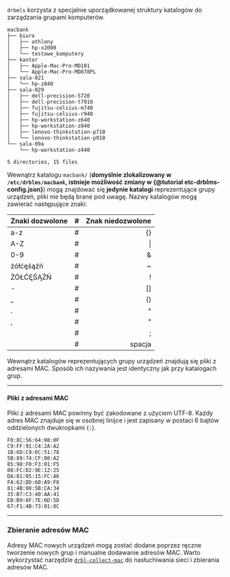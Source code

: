 `drbmls` korzysta z specjalnie uporządkowanej struktury katalogów do zarządzania grupami komputerów.
```shell
macbank
├── biuro
│   ├── athlony
│   ├── hp-x2000
│   └── testowe_komputery
├── kantor
│   ├── Apple-Mac-Pro-MD101
│   └── Apple-Mac-Pro-MD878PL
├── sala-021
│   └── hp-z840
├── sala-029
│   ├── dell-precision-5720
│   ├── dell-precision-t7910
│   ├── fujitsu-celsius-m740
│   ├── fujitsu-celsius-r940
│   ├── hp-workstation-z640
│   ├── hp-workstation-z840
│   ├── lenovo-thinkstation-p710
│   └── lenovo-thinkstation-p910
└── sala-09a
    └── hp-workstation-z440

5 directories, 15 files
```
Wewnątrz katalogu `macbank/` (**domyślnie zlokalizowany w `/etc/drblms/macbank`, istnieje możliwość zmiany w {@tutorial etc-drblms-config.json}**) mogą znajdować się **jedynie katalogi** reprezentujące grupy urządzeń, pliki nie będą brane pod uwagę. Nazwy katalogów mogą zawierać następujące znaki:

| Znaki dozwolone | # | Znak **nie**dozwolone |
| --------------- |:---:| ----:|
| a-z | # | {} |
| A-Z | # | \| |
| 0-9 | # | & |
| żółćęśąźń | # | ~ |
| ŻÓŁĆĘŚĄŹŃ | # | ! |
| - | # | [] |
| _ | # | () |
| . | # | ^ |
| , | # | " |
|| # | ; |
|| # | spacja |

Wewnątrz katalogów reprezentujących grupy urządzeń znajdują się pliki z adresami MAC. Sposób ich nazywania jest identyczny jak przy katalogach grup.

---
#### Pliki z adresami MAC
Pliki z adresami MAC powinny być zakodowane z użyciem UTF-8. Każdy adres MAC znajduje się w osobnej linijce i jest zapisany w postaci 6 bajtów oddzielonych dwukropkami (`:`).
```
F0:8C:56:64:08:0F
C9:FF:91:C4:2A:A2
1B:6D:C9:6C:51:78
5B:89:74:CF:80:A2
85:98:F0:F3:01:F5
08:FC:D2:9E:12:25
DA:81:05:15:FC:A6
FA:62:DD:60:A9:F8
81:4B:08:5B:CA:34
35:B7:C3:40:AA:41
EB:B9:6F:7E:6D:5D
67:F1:4B:73:01:8C
```
---
### Zbieranie adresów MAC
Adresy MAC nowych urządzeń mogą zostać dodane poprzez ręczne tworzenie nowych grup i manualne dodawanie adresów MAC. Warto wykorzystać narzędzie [`drbl-collect-mac`](https://github.com/stevenshiau/drbl/blob/master/sbin/drbl-collect-mac) do nasłuchiwania sieci i zbierania adresów MAC.
